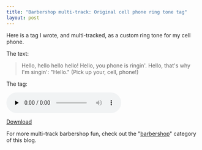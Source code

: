 ```yaml
---
title: "Barbershop multi-track: Original cell phone ring tone tag"
layout: post
---
```


Here is a tag I wrote, and multi-tracked, as a custom ring tone for my cell phone.

The text:
<blockquote>Hello, hello hello hello! Hello, you phone is ringin'. Hello, that's why I'm singin': "Hello." (Pick up your, cell, phone!)</blockquote>
The tag: 

<audio id="wp_mep_51" src="http://blog.classicalcode.com/wp-content/uploads/2008/03/hello-mp3.mp3" type="audio/mp3"    controls="controls" preload="none"  ></audio>

<a href="http://blog.classicalcode.com/wp-content/uploads/2008/03/hello-mp3.mp3" title="“Hello” Cell phone barbershop ring tone">Download</a>

For more multi-track barbershop fun, check out the "<a href="http://blog.classicalcode.com/?cat=61">barbershop</a>" category of this blog.
